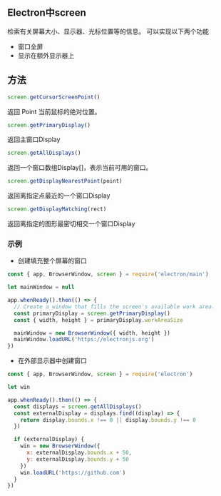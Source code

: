 ## Electron中screen
检索有关屏幕大小、显示器、光标位置等的信息。
可以实现以下两个功能
* 窗口全屏
* 显示在额外显示器上

## 方法
```js
screen.getCursorScreenPoint()
```
返回 Point
当前鼠标的绝对位置。

```js
screen.getPrimaryDisplay()
```
返回主窗口Display

```js
screen.getAllDisplays()
```
返回一个窗口数组Display[]，表示当前可用的窗口。

```js
screen.getDisplayNearestPoint(point)
```
返回离指定点最近的一个窗口Display

```js
screen.getDisplayMatching(rect)
```
返回离指定的图形最密切相交一个窗口Display

### 示例
* 创建填充整个屏幕的窗口
```js
const { app, BrowserWindow, screen } = require('electron/main')

let mainWindow = null

app.whenReady().then(() => {
  // Create a window that fills the screen's available work area.
  const primaryDisplay = screen.getPrimaryDisplay()
  const { width, height } = primaryDisplay.workAreaSize

  mainWindow = new BrowserWindow({ width, height })
  mainWindow.loadURL('https://electronjs.org')
})
```

* 在外部显示器中创建窗口
```js
const { app, BrowserWindow, screen } = require('electron')

let win

app.whenReady().then(() => {
  const displays = screen.getAllDisplays()
  const externalDisplay = displays.find((display) => {
    return display.bounds.x !== 0 || display.bounds.y !== 0
  })

  if (externalDisplay) {
    win = new BrowserWindow({
      x: externalDisplay.bounds.x + 50,
      y: externalDisplay.bounds.y + 50
    })
    win.loadURL('https://github.com')
  }
})
```
